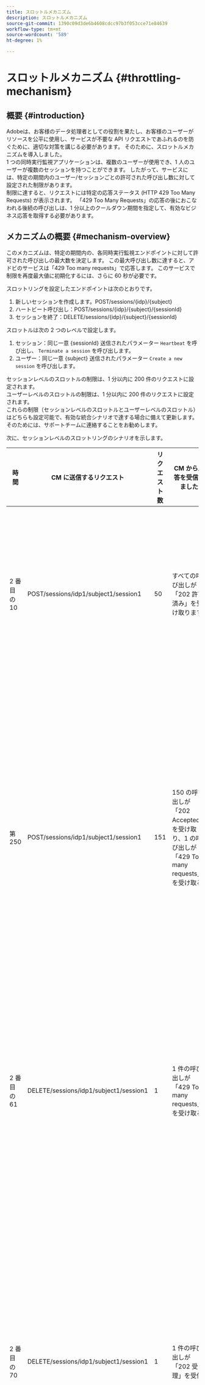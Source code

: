 ```yaml
---
title: スロットルメカニズム
description: スロットルメカニズム
source-git-commit: 1390c09d3de6b4608cdcc97b3f053cce71e84639
workflow-type: tm+mt
source-wordcount: '589'
ht-degree: 1%

---
```



# スロットルメカニズム {#throttling-mechanism}

## 概要 {#introduction}

Adobeは、お客様のデータ処理者としての役割を果たし、お客様のユーザーがリソースを公平に使用し、サービスが不要な API リクエストであふれるのを防ぐために、適切な対策を講じる必要があります。 そのために、スロットルメカニズムを導入しました。\
1 つの同時実行監視アプリケーションは、複数のユーザーが使用でき、1 人のユーザーが複数のセッションを持つことができます。 したがって、サービスには、特定の期間内のユーザー/セッションごとの許可された呼び出し数に対して設定された制限があります。\
制限に達すると、リクエストには特定の応答ステータス (HTTP 429 Too Many Requests) が表示されます。 「429 Too Many Requests」の応答の後におこなわれる後続の呼び出しは、1 分以上のクールダウン期間を指定して、有効なビジネス応答を取得する必要があります。

## メカニズムの概要 {#mechanism-overview}

このメカニズムは、特定の期間内の、各同時実行監視エンドポイントに対して許可された呼び出しの最大数を決定します。
この最大呼び出し数に達すると、アドビのサービスは「429 Too many requests」で応答します。 このサービスで制限を再度最大値に初期化するには、さらに 60 秒が必要です。

スロットリングを設定したエンドポイントは次のとおりです。
1. 新しいセッションを作成します。POST/sessions/{idp}/{subject}
2. ハートビート呼び出し：POST/sessions/{idp}/{subject}/{sessionId}
3. セッションを終了：DELETE/sessions/{idp}/{subject}/{sessionId}

スロットルは次の 2 つのレベルで設定します。
1. セッション：同じ一意 {sessionId} 送信されたパラメーター `Heartbeat` を呼び出し、 `Terminate a session` を呼び出します。
2. ユーザー：同じ一意 {subject} 送信されたパラメーター `Create a new session` を呼び出します。

セッションレベルのスロットルの制限は、1 分以内に 200 件のリクエストに設定されます。\
ユーザーレベルのスロットルの制限は、1 分以内に 200 件のリクエストに設定されます。\
これらの制限（セッションレベルのスロットルとユーザーレベルのスロットル）はどちらも設定可能で、有効な統合シナリオで達する場合に備えて更新します。 そのためには、サポートチームに連絡することをお勧めします。

次に、セッションレベルのスロットリングのシナリオを示します。

| 時間 | CM に送信するリクエスト | リクエスト数 | CM から応答を受信しました | 説明 |
|-----------|-----------------------------------------|--------------------|------------------------------------------------------------------------------|---------------------------------------------------------------------------------|
| 2 番目の 10 | POST/sessions/idp1/subject1/session1 | 50 | すべての呼び出しが「202 許可済み」を受け取ります | 上限から 50 件の呼び出しが消費されました |
| 第 250 | POST/sessions/idp1/subject1/session1 | 151 | 150 の呼び出しが「202 Accepted」を受け取り、1 の呼び出しが「429 Too many requests」を受け取る | 上限から消費された 200 件の呼び出しと 1 件の呼び出しが 429 応答を受け取ります |
| 2 番目の 61 | DELETE/sessions/idp1/subject1/session1 | 1 | 1 件の呼び出しが「429 Too many requests」を受け取る | 使用可能な制限内に呼び出しがまだありません |
| 2 番目の 70 | DELETE/sessions/idp1/subject1/session1 | 1 | 1 件の呼び出しが「202 受理」を受信 | 2 番目の 10 から 60 秒が経過したので、使用可能な呼び出しに対して 200 に制限が設定される |

およびユーザーレベルのスロットリングのシナリオ：

| 時間 | CM に送信するリクエスト | リクエスト数 | CM から応答を受信しました | 説明 |
|-----------|------------------------------|--------------------|------------------------------------------------------------------------------|---------------------------------------------------------------------------------|
| 2 番目の 10 | POST/sessions/idp1/subject1 | 50 | 50 回の呼び出しが「202 Accepted」を受け取る | 上限から 50 件の呼び出しが消費されました |
| 第 250 | POST/sessions/idp1/subject1 | 151 | 150 の呼び出しが「202 Accepted」を受け取り、1 の呼び出しが「429 Too many requests」を受け取る | 上限から消費された 200 件の呼び出しと 1 件の呼び出しが 429 応答を受け取ります |
| 2 番目の 61 | POST/sessions/idp1/subject1 | 1 | 1 件の呼び出しが「429 Too many requests」を受け取る | 使用可能な制限内に呼び出しがまだありません |
| 2 番目の 70 | POST/sessions/idp1/subject1 | 1 | 1 件の呼び出しが「202 受理」を受信 | 2 番目の 10 から 60 秒が経過したので、使用可能な呼び出しに対して 200 に制限が設定される |


## 顧客統合に関する推奨事項 {#customer-integration-recommendations}

正しい実装では、「429 Too Many Requests」応答を受け取りません。\
それでも、Adobeでは、各顧客が上記の技術的な詳細を使用して「429 Too Many Requests」の応答を適切に処理することを推奨します。
